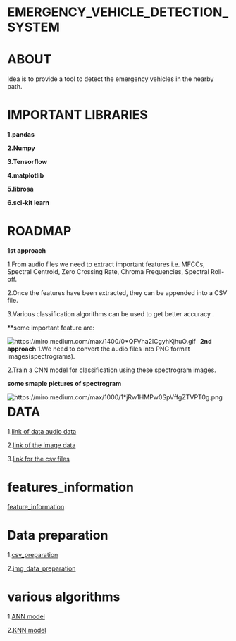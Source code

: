 # EMERGENCY_VEHICLE_DETECTION_SYSTEM

# ABOUT
Idea is to provide a tool to detect the emergency vehicles in the nearby path.

# IMPORTANT LIBRARIES
**1.pandas**

**2.Numpy**

**3.Tensorflow**

**4.matplotlib**

**5.librosa**

**6.sci-kit learn**

# ROADMAP

**1st approach**

1.From audio files we need to extract important features i.e. MFCCs, Spectral Centroid, Zero Crossing Rate, Chroma Frequencies, Spectral Roll-off.

2.Once the features have been extracted, they can be appended into a CSV file.

3.Various classification algorithms can be used to get better accuracy .

**some important feature are:



<img src="https://miro.medium.com/max/1400/0*QFVha2lCgyhKjhuO.gif"
     alt="https://miro.medium.com/max/1400/0*QFVha2lCgyhKjhuO.gif"
     style="float: left; margin-right: 10px;" />


**2nd approach**
1.We need to convert the audio files into PNG format images(spectrograms).

2.Train a CNN model for classification using these spectrogram images.

**some smaple pictures of spectrogram**

<img src="https://miro.medium.com/max/1000/1*jRw1HMPw0SpVffgZTVPT0g.png"
     alt="https://miro.medium.com/max/1000/1*jRw1HMPw0SpVffgZTVPT0g.png"
     style="float: left; margin-right: 10px;" />

# DATA

1.[link of data audio data](https://drive.google.com/drive/folders/1UjVKBwP0StsjvmfE4hohTnVpI8-Jmrmx)

2.[link of the image data](https://drive.google.com/drive/folders/1fZqHPQ0s43lS-ZIDekkabEEpy5lGON4w)

3.[link for the csv files](https://drive.google.com/drive/folders/1MbaZn5lAzVHRz7hB0G1KX77pDGIfBDEH)

# features_information

[feature_information](https://github.com/vr620/Emergency_vehicle_detection_system/blob/master/features_information.ipynb)

# Data preparation

1.[csv_preparation](https://github.com/vr620/Emergency_vehicle_detection_system/blob/master/csv_preparation.ipynb)

2.[img_data_preparation](https://github.com/vr620/Emergency_vehicle_detection_system/blob/master/spectrogram_extraction_preparation.ipynb)

# various algorithms

1.[ANN model](https://github.com/vr620/Emergency_vehicle_detection_system/blob/master/ANN_modal.ipynb)

2.[KNN model](https://github.com/vr620/Emergency_vehicle_detection_system/blob/master/KNN_way.ipynb)

